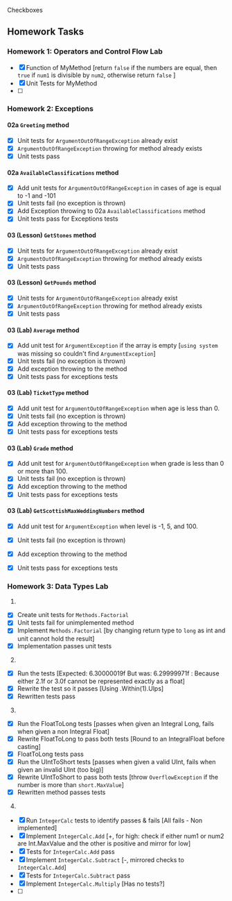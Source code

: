 



Checkboxes



## Homework Tasks



### Homework 1: Operators and Control Flow Lab

- [x] Function of MyMethod [return ```false``` if the numbers are equal, then ```true``` if ```num1``` is divisible by ```num2```, otherwise return ```false``` ]
- [x] Unit Tests for MyMethod
- [ ] 



### Homework 2: Exceptions

#### 02a ```Greeting``` method

- [x] Unit tests for ```ArgumentOutOfRangeException``` already exist
- [x]  ```ArgumentOutOfRangeException``` throwing for method already exists
- [x] Unit tests pass

#### 02a `AvailableClassifications` method

- [x] Add unit tests for `ArgumentOutOfRangeException` in cases of age is equal to -1 and -101
- [x] Unit tests fail (no exception is thrown)
- [x] Add Exception throwing to 02a ```AvailableClassifications``` method
- [x] Unit tests pass for Exceptions tests

#### 03 (Lesson) ```GetStones``` method

- [x] Unit tests for ```ArgumentOutOfRangeException``` already exist
- [x]  ```ArgumentOutOfRangeException``` throwing for method already exists
- [x] Unit tests pass

#### 03 (Lesson) ```GetPounds``` method

- [x] Unit tests for ```ArgumentOutOfRangeException``` already exist
- [x]  ```ArgumentOutOfRangeException``` throwing for method already exists
- [x] Unit tests pass

#### 03 (Lab) `Average` method

- [x] Add unit test for `ArgumentException` if the array is empty [`using system` was missing so couldn't find `ArgumentException`]
- [x] Unit tests fail (no exception is thrown)
- [x] Add exception throwing to the method
- [x] Unit tests pass for exceptions tests

#### 03 (Lab) `TicketType` method

- [x] Add unit test for `ArgumentOutOfRangeException` when age is less than 0.
- [x] Unit tests fail (no exception is thrown)
- [x] Add exception throwing to the method
- [x] Unit tests pass for exceptions tests

#### 03 (Lab) `Grade` method

- [x] Add unit test for `ArgumentOutOfRangeException` when grade is less than 0 or more than 100.
- [x] Unit tests fail (no exception is thrown)
- [x] Add exception throwing to the method
- [x] Unit tests pass for exceptions tests

#### 03 (Lab) `GetScottishMaxWeddingNumbers` method

- [x] Add unit test for `ArgumentException` when level is -1, 5, and 100.
- [x] Unit tests fail (no exception is thrown)
- [x] Add exception throwing to the method
- [x] Unit tests pass for exceptions tests



### Homework 3: Data Types Lab

1. 

- [x] Create unit tests for `Methods.Factorial`
- [x] Unit tests fail for unimplemented method
- [x] Implement `Methods.Factorial` [by changing return type to `long` as int and unit cannot hold the result]
- [x] Implementation passes unit tests

2. 

- [x] Run the tests [Expected: 6.30000019f But was:  6.29999971f : Because either 2.1f or 3.0f cannot be represented exactly as a float]
- [x] Rewrite the test so it passes [Using .Within(1).Ulps]
- [x] Rewritten tests pass

3. 

- [x] Run the FloatToLong tests [passes when given an Integral Long, fails when given a non Integral Float]
- [x] Rewrite FloatToLong to pass both tests [Round to an IntegralFloat before casting]
- [x] FloatToLong tests pass
- [x] Run the UIntToShort tests [passes when given a valid UInt, fails when given an invalid UInt (too big)]
- [x] Rewrite UIntToShort to pass both tests [throw `OverflowException` if the number is more than `short.MaxValue`]
- [x] Rewritten method passes tests

4. 

- [x] Run `IntegerCalc` tests to identify passes & fails [All fails - Non implemented]
- [x] Implement `IntegerCalc.Add` [+, for high: check if either num1 or num2 are Int.MaxValue and the other is positive and mirror for low]
- [x] Tests for `IntegerCalc.Add` pass
- [x] Implement `IntegerCalc.Subtract` [-, mirrored checks to `IntegerCalc.Add`]
- [x] Tests for `IntegerCalc.Subtract` pass
- [x] Implement `IntegerCalc.Multiply` [Has no tests?]
- [ ] 

